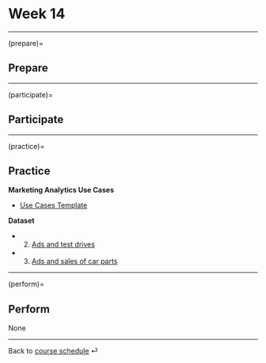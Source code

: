 # Week 14


---

(prepare)=
## Prepare



---



(participate)=
## Participate


---


(practice)=
## Practice

**Marketing Analytics Use Cases**

- [Use Cases Template](https://docs.google.com/spreadsheets/d/1ahQKtQ_MsH7A3N2lJOXDBqwhl4PqXH71Z-q3kUV-wKQ/edit?usp=sharing)


**Dataset**

- 2. [Ads and test drives](https://raw.githubusercontent.com/kirenz/datasets/master/mini_test_drives.csv)

- 3. [Ads and sales of car parts](https://raw.githubusercontent.com/kirenz/datasets/master/mini_ads.csv)



---

(perform)=
## Perform

None

---

Back to [course schedule](../docs/course-schedule.md) ⏎
